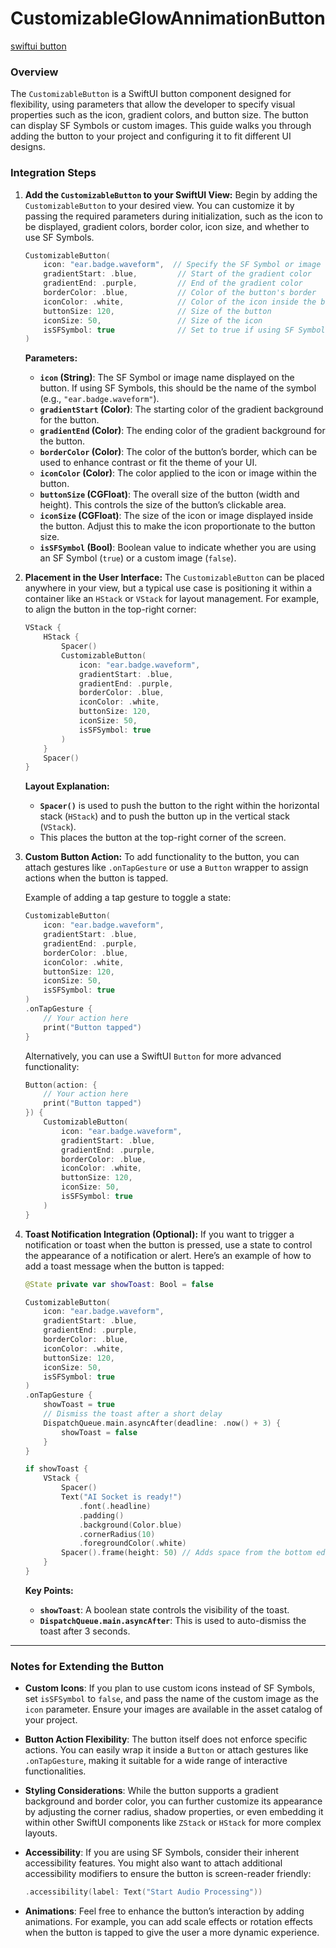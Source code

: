 # CustomizableGlowAnnimationButton
[swiftui button](example.png)

### Overview
The `CustomizableButton` is a SwiftUI button component designed for flexibility, using parameters that allow the developer to specify visual properties such as the icon, gradient colors, and button size. The button can display SF Symbols or custom images. This guide walks you through adding the button to your project and configuring it to fit different UI designs.

### Integration Steps

1. **Add the `CustomizableButton` to your SwiftUI View:**
   Begin by adding the `CustomizableButton` to your desired view. You can customize it by passing the required parameters during initialization, such as the icon to be displayed, gradient colors, border color, icon size, and whether to use SF Symbols.

   ```swift
   CustomizableButton(
       icon: "ear.badge.waveform",  // Specify the SF Symbol or image name
       gradientStart: .blue,         // Start of the gradient color
       gradientEnd: .purple,         // End of the gradient color
       borderColor: .blue,           // Color of the button's border
       iconColor: .white,            // Color of the icon inside the button
       buttonSize: 120,              // Size of the button
       iconSize: 50,                 // Size of the icon
       isSFSymbol: true              // Set to true if using SF Symbols, false if using a custom image
   )
   ```

   **Parameters:**
   - **`icon` (String)**: The SF Symbol or image name displayed on the button. If using SF Symbols, this should be the name of the symbol (e.g., `"ear.badge.waveform"`).
   - **`gradientStart` (Color)**: The starting color of the gradient background for the button.
   - **`gradientEnd` (Color)**: The ending color of the gradient background for the button.
   - **`borderColor` (Color)**: The color of the button’s border, which can be used to enhance contrast or fit the theme of your UI.
   - **`iconColor` (Color)**: The color applied to the icon or image within the button.
   - **`buttonSize` (CGFloat)**: The overall size of the button (width and height). This controls the size of the button’s clickable area.
   - **`iconSize` (CGFloat)**: The size of the icon or image displayed inside the button. Adjust this to make the icon proportionate to the button size.
   - **`isSFSymbol` (Bool)**: Boolean value to indicate whether you are using an SF Symbol (`true`) or a custom image (`false`).

2. **Placement in the User Interface:**
   The `CustomizableButton` can be placed anywhere in your view, but a typical use case is positioning it within a container like an `HStack` or `VStack` for layout management. For example, to align the button in the top-right corner:

   ```swift
   VStack {
       HStack {
           Spacer()
           CustomizableButton(
               icon: "ear.badge.waveform",
               gradientStart: .blue,
               gradientEnd: .purple,
               borderColor: .blue,
               iconColor: .white,
               buttonSize: 120,
               iconSize: 50,
               isSFSymbol: true
           )
       }
       Spacer()
   }
   ```
   
   **Layout Explanation:**
   - **`Spacer()`** is used to push the button to the right within the horizontal stack (`HStack`) and to push the button up in the vertical stack (`VStack`).
   - This places the button at the top-right corner of the screen.

3. **Custom Button Action:**
   To add functionality to the button, you can attach gestures like `.onTapGesture` or use a `Button` wrapper to assign actions when the button is tapped.

   Example of adding a tap gesture to toggle a state:
   ```swift
   CustomizableButton(
       icon: "ear.badge.waveform",
       gradientStart: .blue,
       gradientEnd: .purple,
       borderColor: .blue,
       iconColor: .white,
       buttonSize: 120,
       iconSize: 50,
       isSFSymbol: true
   )
   .onTapGesture {
       // Your action here
       print("Button tapped")
   }
   ```

   Alternatively, you can use a SwiftUI `Button` for more advanced functionality:
   ```swift
   Button(action: {
       // Your action here
       print("Button tapped")
   }) {
       CustomizableButton(
           icon: "ear.badge.waveform",
           gradientStart: .blue,
           gradientEnd: .purple,
           borderColor: .blue,
           iconColor: .white,
           buttonSize: 120,
           iconSize: 50,
           isSFSymbol: true
       )
   }
   ```

4. **Toast Notification Integration (Optional):**
   If you want to trigger a notification or toast when the button is pressed, use a state to control the appearance of a notification or alert. Here’s an example of how to add a toast message when the button is tapped:

   ```swift
   @State private var showToast: Bool = false
   
   CustomizableButton(
       icon: "ear.badge.waveform",
       gradientStart: .blue,
       gradientEnd: .purple,
       borderColor: .blue,
       iconColor: .white,
       buttonSize: 120,
       iconSize: 50,
       isSFSymbol: true
   )
   .onTapGesture {
       showToast = true
       // Dismiss the toast after a short delay
       DispatchQueue.main.asyncAfter(deadline: .now() + 3) {
           showToast = false
       }
   }
   
   if showToast {
       VStack {
           Spacer()
           Text("AI Socket is ready!")
               .font(.headline)
               .padding()
               .background(Color.blue)
               .cornerRadius(10)
               .foregroundColor(.white)
           Spacer().frame(height: 50) // Adds space from the bottom edge
       }
   }
   ```

   **Key Points:**
   - **`showToast`**: A boolean state controls the visibility of the toast.
   - **`DispatchQueue.main.asyncAfter`**: This is used to auto-dismiss the toast after 3 seconds.

---

### Notes for Extending the Button

- **Custom Icons**: If you plan to use custom icons instead of SF Symbols, set `isSFSymbol` to `false`, and pass the name of the custom image as the `icon` parameter. Ensure your images are available in the asset catalog of your project.

- **Button Action Flexibility**: The button itself does not enforce specific actions. You can easily wrap it inside a `Button` or attach gestures like `.onTapGesture`, making it suitable for a wide range of interactive functionalities.

- **Styling Considerations**: While the button supports a gradient background and border color, you can further customize its appearance by adjusting the corner radius, shadow properties, or even embedding it within other SwiftUI components like `ZStack` or `HStack` for more complex layouts.

- **Accessibility**: If you are using SF Symbols, consider their inherent accessibility features. You might also want to attach additional accessibility modifiers to ensure the button is screen-reader friendly:
   ```swift
   .accessibility(label: Text("Start Audio Processing"))
   ```

- **Animations**: Feel free to enhance the button’s interaction by adding animations. For example, you can add scale effects or rotation effects when the button is tapped to give the user a more dynamic experience.